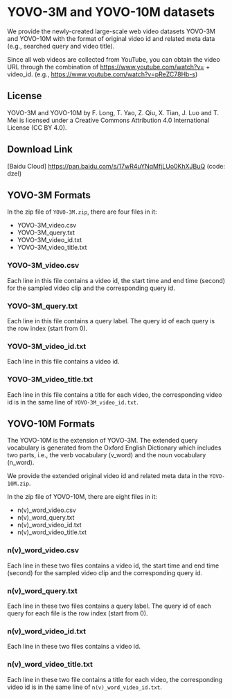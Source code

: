 # YOVO-3M and YOVO-10M datasets
We provide the newly-created large-scale web video datasets YOVO-3M and YOVO-10M with the format of original video id and related meta data (e.g., searched query and video title). 

Since all web videos are collected from YouTube, you can obtain the video URL through the combination of https://www.youtube.com/watch?v= + video_id. (e.g., https://www.youtube.com/watch?v=pReZC78Hb-s) 

## License
YOVO-3M and YOVO-10M by F. Long, T. Yao, Z. Qiu, X. Tian, J. Luo and T. Mei is licensed under a Creative Commons Attribution 4.0 International License (CC BY 4.0).

## Download Link
[Baidu Cloud]
https://pan.baidu.com/s/17wR4uYNqMfjLUo0KhXJBuQ (code: dzel) 

## YOVO-3M Formats
In the zip file of `YOVO-3M.zip`, there are four files in it:
- YOVO-3M_video.csv
- YOVO-3M_query.txt
- YOVO-3M_video_id.txt
- YOVO-3M_video_title.txt

### YOVO-3M_video.csv
Each line in this file contains a video id, the start time and end time (second) for the sampled video clip and the corresponding query id.

### YOVO-3M_query.txt
Each line in this file contains a query label. The query id of each query is the row index (start from 0).

### YOVO-3M_video_id.txt
Each line in this file contains a video id.

### YOVO-3M_video_title.txt
Each line in this file contains a title for each video, the corresponding video id is in the same line of `YOVO-3M_video_id.txt`.

## YOVO-10M Formats
The YOVO-10M is the extension of YOVO-3M. The extended query vocabulary is generated from the Oxford English Dictionary which includes two parts, i.e., the verb vocabulary (v_word) and the noun vocabulary (n_word). 

We provide the extended original video id and related meta data in the `YOVO-10M.zip`. 

In the zip file of YOVO-10M, there are eight files in it:
- n(v)_word_video.csv
- n(v)_word_query.txt
- n(v)_word_video_id.txt
- n(v)_word_video_title.txt

### n(v)_word_video.csv
Each line in these two files contains a video id, the start time and end time (second) for the sampled video clip and the corresponding query id.

### n(v)_word_query.txt
Each line in these two files contains a query label. The query id of each query for each file is the row index (start from 0).

### n(v)_word_video_id.txt
Each line in these two files contains a video id.

### n(v)_word_video_title.txt
Each line in these two file contains a title for each video, the corresponding video id is in the same line of `n(v)_word_video_id.txt`.

